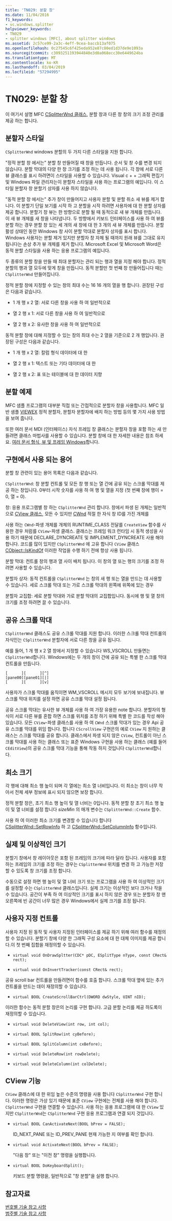 ```yaml
---
title: 'TN029: 분할 창'
ms.date: 11/04/2016
f1_keywords:
- vc.windows.splitter
helpviewer_keywords:
- TN029
- splitter windows [MFC], about splitter windows
ms.assetid: 2c57ce99-2a3c-4eff-9cea-baccb13af075
ms.openlocfilehash: 0c27545c6f425eda952e87c80ed1d37de9e1093a
ms.sourcegitcommit: c3093251193944840e3d0a068ecc30e6449624ba
ms.translationtype: MT
ms.contentlocale: ko-KR
ms.lasthandoff: 03/04/2019
ms.locfileid: "57294995"
---
```

# <a name="tn029-splitter-windows"></a>TN029: 분할 창

이 여기서 설명 MFC [CSplitterWnd 클래스](../mfc/reference/csplitterwnd-class.md), 분할 창과 다른 창 창의 크기 조정 관리를 제공 하는 합니다.

## <a name="splitter-styles"></a>분할자 스타일

`CSplitterWnd` windows 분할의 두 가지 다른 스타일을 지원 합니다.

"정적 분할 창 에서는" 분할 창 만들어질 때 창을 만듭니다. 순서 및 창 수를 변경 되지 않습니다. 분할 막대의 다양 한 창 크기를 조정 하는 데 사용 됩니다. 각 창에 서로 다른 뷰 클래스를 표시 하려면이 스타일을 사용할 수 있습니다. Visual c + + 그래픽 편집기 및 Windows 파일 관리자는이 분할자 스타일을 사용 하는 프로그램의 예입니다. 이 스타일 분할자 창 분할기 상자를 사용 하지 않습니다.

"동적 분할 창 에서는" 추가 창이 만들어지고 사용자 분할 및 분할 취소 새 뷰를 제거 합니다. 이 분할기 단일 보기를 시작 하 고 분할을 시작 하려면 사용자에 대 한 분할 상자를 제공 합니다. 분할기 창 뷰는 한 방향으로 분할 될 때 동적으로 새 뷰 개체를 만듭니다. 이 새 뷰 개체를 새 창을 나타냅니다. 두 방향에서 키보드 인터페이스를 사용 하 여 뷰를 분할 하는 경우 분할 창 있는 세 개의 새 창에 대 한 3 개의 새 뷰 개체를 만듭니다. 분할 활성 상태인 동안 Windows 창 사이 분할 막대로 분할자 상자를 표시 합니다. Windows 사용자는 분할 제거 있지만 분할자 창 자체 될 때까지 원래 뷰를 그대로 유지 됩니다는 손상 추가 뷰 개체를 제거 합니다. Microsoft Excel 및 Microsoft Word은 동적 분할 스타일을 사용 하는 응용 프로그램의 예입니다.

두 종류의 분할 창을 만들 때 최대 분할자는 관리 되는 행과 열을 지정 해야 합니다. 정적 분할의 행과 열 모두에 맞게 창을 만듭니다. 동적 분할만 첫 번째 창 만들어집니다 때는 `CSplitterWnd` 만들어집니다.

정적 분할 창에 지정할 수 있는 창의 최대 수는 16 16 개의 열을 행 합니다. 권장된 구성은 다음과 같습니다.

- 1 개 행 x 2 열: 서로 다른 창을 사용 하 여 일반적으로

- 열 2 행 x 1: 서로 다른 창을 사용 하 여 일반적으로

- 열 2 행 x 2: 유사한 창을 사용 하 여 일반적으로

동적 분할 창에 대해 지정할 수 있는 창의 최대 수는 2 열을 기준으로 2 개 행입니다. 권장된 구성은 다음과 같습니다.

- 1 개 행 x 2 열: 칼럼 형식 데이터에 대 한

- 열 2 행 x 1: 텍스트 또는 기타 데이터에 대 한

- 열 2 행 x 2: 표 또는 테이블에 대 한 데이터 지향

## <a name="splitter-examples"></a>분할 예제

MFC 샘플 프로그램의 대부분 직접 또는 간접적으로 분할자 창을 사용합니다. MFC 일반 샘플 [VIEWEX](../visual-cpp-samples.md) 정적 분할자, 분할자 분할자에 배치 하는 방법 등의 몇 가지 사용 방법을 보여 줍니다.

또한 여러 문서 MDI (인터페이스) 자식 프레임 창 클래스는 분할자 창을 포함 하는 새 만들려면 클래스 마법사를 사용할 수 있습니다. 분할 창에 대 한 자세한 내용은 참조 하세요. [여러 문서 형식, 뷰 및 프레임 Windows](../mfc/multiple-document-types-views-and-frame-windows.md)합니다.

## <a name="terminology-used-by-implementation"></a>구현에서 사용 되는 용어

분할 창 관련이 있는 용어 목록은 다음과 같습니다.

`CSplitterWnd`: 창 분할 컨트롤 및 모든 창 행 또는 열 간에 공유 되는 스크롤 막대를 제공 하는 창입니다. 0부터 시작 숫자를 사용 하 여 행 및 열을 지정 (첫 번째 창에 행이 = 0, 열 = 0).

창: 응용 프로그램별 창 하는 `CSplitterWnd` 관리 합니다. 창에서 파생 된 개체는 일반적으로 [CView 클래스](../mfc/reference/cview-class.md), 모든 수 있지만 [CWnd](../mfc/reference/cwnd-class.md) 적절 한 자식 창 ID를 가진 개체를

사용 하는 `CWnd`-파생 개체를 개체의 RUNTIME_CLASS 전달를 `CreateView` 함수를 사용한 경우 처럼를 `CView`-파생 클래스. 클래스는 프레임 워크 런타임 시 동적 생성을 사용 하기 때문에 DECLARE_DYNCREATE 및 IMPLEMENT_DYNCREATE 사용 해야 합니다. 코드를 많이 있지만 `CSplitterWnd` 에 고유 합니다 `CView` 클래스 [CObject::IsKindOf](../mfc/reference/cobject-class.md#iskindof) 이러한 작업을 수행 하기 전에 항상 사용 됩니다.

분할 막대: 컨트롤 창의 행과 열 사이 배치 됩니다. 이 창의 열 또는 행의 크기를 조정 하려면 사용할 수 있습니다.

분할자 상자: 동적 컨트롤을 `CSplitterWnd` 는 창의 새 행 또는 열을 만드는 데 사용할 수 있습니다. 세로 스크롤 막대 또는 가로 스크롤 막대의 왼쪽에 위쪽에 있는 경우

분할자 교집합: 세로 분할 막대와 가로 분할 막대의 교집합입니다. 동시에 행 및 열 창의 크기를 조정 하려면 끌 수 있습니다.

## <a name="shared-scroll-bars"></a>공유 스크롤 막대

`CSplitterWnd` 클래스도 공유 스크롤 막대를 지원 합니다. 이러한 스크롤 막대 컨트롤의 자식인는 `CSplitterWnd` 분할자에 서로 다른 창을 공유 됩니다.

예를 들어, 1 개 행 x 2 열 창에서 지정할 수 있습니다 WS_VSCROLL 만들면는 `CSplitterWnd`합니다. Windows에는 두 개의 창이 간에 공유 되는 특별 한 스크롤 막대 컨트롤을 만듭니다.

```
[      ][      ][^]
[pane00][pane01][|]
[      ][      ][v]
```

사용자가 스크롤 막대를 움직이면 WM_VSCROLL 메시지 모두 보기에 보내집니다. 뷰 스크롤 막대 위치를 설정 하면 공유 스크롤 막대 설정 됩니다.

공유 스크롤 막대는 유사한 뷰 개체를 사용 하 여 가장 유용한 note 합니다. 분할자의 형식이 서로 다른 뷰를 혼합 하면 스크롤 위치를 조정 하기 위해 특별 한 코드를 작성 해야 있습니다. 모든 `CView`-파생 클래스를 사용 하 여 `CWnd` 스크롤 막대가 있는 경우 Api 공유 스크롤 막대를 위임 합니다. 합니다 `CScrollView` 구현은의 예로 `CView` 지 원하는 클래스는 스크롤 막대를 공유 합니다. 클래스에서 파생 되지 않은 `CView`, 컨트롤이 아닌 스크롤 막대를 사용 하는 클래스 또는 표준 Windows 구현을 사용 하는 클래스 (예를 들어 `CEditView`)의 공유 스크롤 막대 기능을 통해 작동 하지 것입니다 `CSplitterWnd`합니다.

## <a name="minimum-sizes"></a>최소 크기

각 행에 대해 최소 행 높이 되며 각 열에는 최소 열 너비입니다. 이 최소는 창이 너무 작아서 전체 세부 정보에 표시 되지 않으면 보장 합니다.

정적 분할 창은, 초기 최소 행 높이 및 열 너비는 0입니다. 동적 분할 창 초기 최소 행 높이 및 열 너비를 설정 합니다 *sizeMin* 의 매개 변수는 `CSplitterWnd::Create` 함수.

사용 하 여 이러한 최소 크기를 변경할 수 있습니다 합니다 [CSplitterWnd::SetRowInfo](../mfc/reference/csplitterwnd-class.md#setrowinfo) 하 고 [CSplitterWnd::SetColumnInfo](../mfc/reference/csplitterwnd-class.md#setcolumninfo) 함수입니다.

## <a name="actual-vs-ideal-sizes"></a>실제 및 이상적인 크기

분할기 창에서 창 레이아웃은 포함 된 프레임의 크기에 따라 달라 집니다. 사용자를 포함 하는 프레임의 크기를 조정 하는 경우는 `CSplitterWnd` 위치를 변경 하 고 가능한 저장할 수 있도록 창 크기를 조정 합니다.

수동으로 설정 하면 행 높이 및 열 너비 크기 또는 프로그램을 사용 하 여 이상적인 크기를 설정할 수는 `CSplitterWnd` 클래스입니다. 실제 크기는 이상적인 보다 크거나 작을 수 있습니다. 공간이 부족 하 여 이상적인 크기를 표시 하지 않은 경우 또는 분할자 창 맨 오른쪽에 빈 공간이 너무 많은 경우 Windows에서 실제 크기를 조정 됩니다.

## <a name="custom-controls"></a>사용자 지정 컨트롤

사용자 지정 된 동작 및 사용자 지정된 인터페이스를 제공 하기 위해 여러 함수를 재정의할 수 있습니다. 분할기 창에 다양 한 그래픽 구성 요소에 대 한 대체 이미지를 제공 합니다.이 첫 번째 집합을 재정의할 수 있습니다.

- `virtual void OnDrawSpltter(CDC* pDC, ESplitType nType, const CRect& rect);`

- `virtual void OnInvertTracker(const CRect& rect);`

공유 scroll bar 컨트롤을 만들려면이 함수를 호출 합니다. 스크롤 막대 옆에 있는 추가 컨트롤을 만드는 데이 재정의할 수 있습니다.

- `virtual BOOL CreateScrollBarCtrl(DWORD dwStyle, UINT nID);`

이러한 함수는 동적 분할 창은의 논리를 구현 합니다. 고급 분할 논리를 제공 하도록이 재정의할 수 있습니다.

- `virtual void DeleteView(int row, int col);`

- `virtual BOOL SplitRow(int cyBefore);`

- `virtual BOOL SplitColumn(int cxBefore);`

- `virtual void DeleteRow(int rowDelete);`

- `virtual void DeleteColumn(int colDelete);`

## <a name="cview-functionality"></a>CView 기능

`CView` 클래스에 대 한 위임 높은 수준의 명령을 사용 합니다 `CSplitterWnd` 구현 합니다. 이러한 명령은 가상 있기 때문에 표준 `CView` 구현에는 전체를 사용 해야 합니다. `CSplitterWnd` 구현을 연결할 수 있습니다. 사용 하는 응용 프로그램에 대 한 `CView` 있지만 `CSplitterWnd`는 `CSplitterWnd` 구현 응용 프로그램과 연결 되지 것입니다.

- `virtual BOOL CanActivateNext(BOOL bPrev = FALSE);`

   ID_NEXT_PANE 또는 ID_PREV_PANE 현재 가능한 지 여부를 확인 합니다.

- `virtual void ActivateNext(BOOL bPrev = FALSE);`

   "다음 창" 또는 "이전 창" 명령을 실행합니다.

- `virtual BOOL DoKeyboardSplit();`

   키보드 분할 명령을, 일반적으로 "창 분할"을 실행 합니다.

## <a name="see-also"></a>참고자료

[번호별 기술 참고 사항](../mfc/technical-notes-by-number.md)<br/>
[범주별 기술 참고 사항](../mfc/technical-notes-by-category.md)
